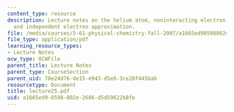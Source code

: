 ```yaml
---
content_type: resource
description: Lecture notes on the helium atom, noninteracting electron approximation,
  and independent electron approximation.
file: /media/courses/5-61-physical-chemistry-fall-2007/a1665ed98598802e2686d5d59622b8fe_lecture25.pdf
file_type: application/pdf
learning_resource_types:
- Lecture Notes
ocw_type: OCWFile
parent_title: Lecture Notes
parent_type: CourseSection
parent_uid: 70e24d76-de15-e943-d5e6-3ce28f445bab
resourcetype: Document
title: lecture25.pdf
uid: a1665ed9-8598-802e-2686-d5d59622b8fe
---
```

